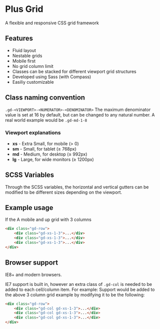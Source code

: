 # Plus Grid
A flexible and responsive CSS grid framework

## Features
* Fluid layout
* Nestable grids
* Mobile first
* No grid column limit
* Classes can be stacked for different viewport grid structures
* Developed using Sass (with Compass)
* Easiliy customizable

## Class naming convention
`.gd-<VIEWPORT>-<NUMERATOR>-<DENOMINATOR>`
The maximum denominator value is set at 16 by default, but can be changed to any natural number. A real world example would be `.gd-md-1-8`

### Viewport explanations
* **xs** - Extra Small, for mobile (&gt; 0)
* **sm** - Small, for tablet (&ge; 768px)
* **md** - Medium, for desktop (&ge; 992px)
* **lg** - Large, for wide monitors (&ge; 1200px)

## SCSS Variables
Through the SCSS variables, the horizontal and vertical gutters can be modified to be different sizes depending on the viewport.

## Example usage
If the
A mobile and up grid with 3 columns
```html
<div class="gd-row">
    <div class="gd-xs-1-3">...</div>
    <div class="gd-xs-1-3">...</div>
    <div class="gd-xs-1-3">...</div>
</div>
```
## Browser support
IE8+ and modern browsers.

IE7 support is built in, however an extra class of `.gd-col` is needed to be added to each cell/column item. For example:
Support would be added to the above 3 column grid example by modifying it to be the following:
```html
<div class="gd-row">
    <div class="gd-col gd-xs-1-3">...</div>
    <div class="gd-col gd-xs-1-3">...</div>
    <div class="gd-col gd-xs-1-3">...</div>
</div>
```